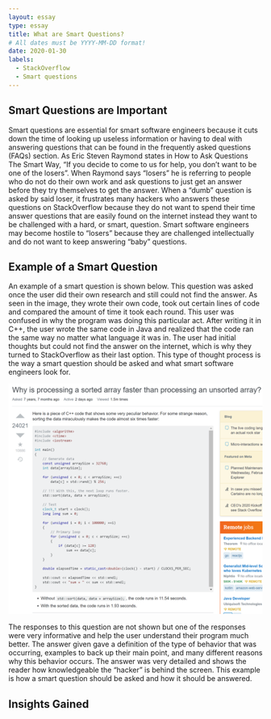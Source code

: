 ```yaml
---
layout: essay
type: essay
title: What are Smart Questions?
# All dates must be YYYY-MM-DD format!
date: 2020-01-30
labels:
  - StackOverflow
  - Smart questions
---
```


## Smart Questions are Important

Smart questions are essential for smart software engineers because it cuts down the time of looking up useless information or having to deal with answering questions that can be found in the frequently asked questions (FAQs) section.  As Eric Steven Raymond states in How to Ask Questions The Smart Way, “If you decide to come to us for help, you don’t want to be one of the losers”. When Raymond says “losers” he is referring to people who do not do their own work and ask questions to just get an answer before they try themselves to get the answer. When a “dumb” question is asked by said loser, it frustrates many hackers who answers these questions on StackOverflow because they do not want to spend their time answer questions that are easily found on the internet instead they want to be challenged with a hard, or smart, question. Smart software engineers may become hostile to “losers” because they are challenged intellectually and do not want to keep answering “baby” questions. 

## Example of a Smart Question

An example of a smart question is shown below. This question was asked once the user did their own research and still could not find the answer. As seen in the image, they wrote their own code, took out certain lines of code and compared the amount of time it took each round. This user was confused in why the program was doing this particular act. After writing it in C++, the user wrote the same code in Java and realized that the code ran the same way no matter what language it was in. The user had initial thoughts but could not find the answer on the internet, which is why they turned to StackOverflow as their last option. This type of thought process is the way a smart question should be asked and what smart software engineers look for. 
  
<div class="ui medium rounded images">
  <img class="ui image" src="../images/SmartQuestion_StackOverflow.png">
</div>

The responses to this question are not shown but one of the responses were very informative and help the user understand their program much better.  The answer given gave a definition of the type of behavior that was occurring, examples to back up their main point, and many different reasons why this behavior occurs. The answer was very detailed and shows the reader how knowledgeable the “hacker” is behind the screen. This example is how a smart question should be asked and how it should be answered. 

## Insights Gained

